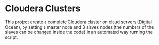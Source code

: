 # Cloudera Clusters

This project create a complete Cloudera cluster on cloud servers (Digital Ocean), by setting a master node and 3 slaves nodes (the numbers of the slaves can be changed inside the code) in an automated way running the script.
